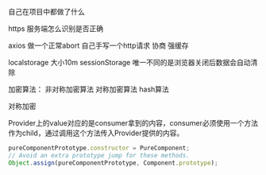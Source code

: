 自己在项目中都做了什么


https 服务端怎么识别是否正确

axios 做一个正常abort
自己手写一个http请求
协商 强缓存

localstorage 大小10m
sessionStorage  唯一不同的是浏览器关闭后数据会自动清除

加密算法： 非对称加密算法  对称加密算法  hash算法

对称加密

Provider上的value对应的是consumer拿到的内容，consumer必须使用一个方法作为child，通过调用这个方法传入Provider提供的内容。

```js
pureComponentPrototype.constructor = PureComponent;
// Avoid an extra prototype jump for these methods.
Object.assign(pureComponentPrototype, Component.prototype);
```
